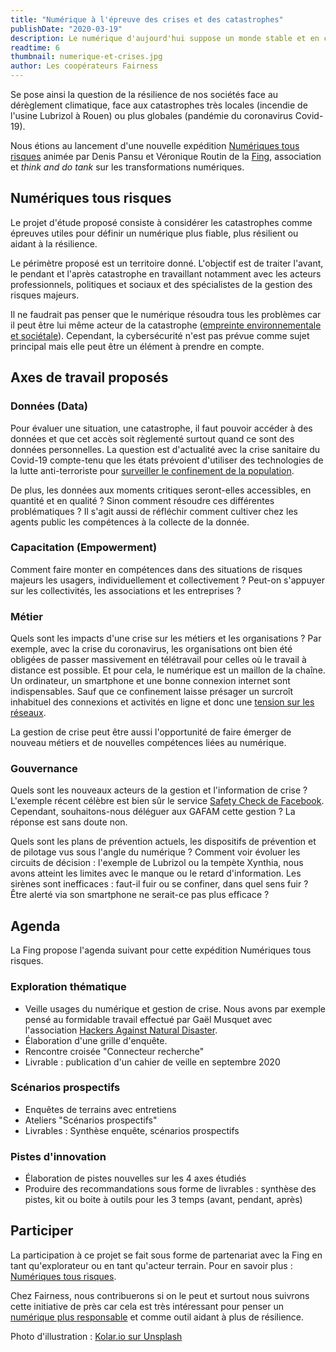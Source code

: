 ```yaml
---
title: "Numérique à l'épreuve des crises et des catastrophes"
publishDate: "2020-03-19"
description: Le numérique d'aujourd'hui suppose un monde stable et en croissance alors que le monde de demain est incertain.
readtime: 6
thumbnail: numerique-et-crises.jpg
author: Les coopérateurs Fairness
---
```


Se pose ainsi la question de la résilience de nos sociétés face au dérèglement climatique, face aux catastrophes très
locales (incendie de l'usine Lubrizol à Rouen) ou plus globales (pandémie du coronavirus Covid-19).

Nous étions au lancement d'une nouvelle expédition [Numériques tous risques](https://fing.org/actions/numeriques-tous-risques.html)
animée par Denis Pansu et Véronique Routin de la [Fing](https://fing.org/), association et *think and do tank* sur les
transformations numériques.

## Numériques tous risques

Le projet d'étude proposé consiste à considérer les catastrophes comme épreuves utiles pour définir un
numérique plus fiable, plus résilient ou aidant à la résilience.

Le périmètre proposé est un territoire donné. L'objectif est de traiter l'avant, le pendant et l'après catastrophe en
travaillant notamment avec les acteurs professionnels, politiques et sociaux et des spécialistes de la gestion des
risques majeurs.

Il ne faudrait pas penser que le numérique résoudra tous les problèmes car il peut être lui même acteur de la
catastrophe ([empreinte environnementale et sociétale](/blog/2019/enjeux-du-numerique-responsable/)). Cependant, la cybersécurité n'est pas prévue comme sujet
principal mais elle peut être un élément à prendre en compte.

## Axes de travail proposés

### Données (Data)

Pour évaluer une situation, une catastrophe, il faut pouvoir accéder à des données et que cet accès soit règlementé
surtout quand ce sont des données personnelles. La question est d'actualité avec la crise sanitaire du Covid-19
compte-tenu que les états prévoient d'utiliser des technologies de la lutte anti-terroriste pour
[surveiller le confinement de la population](https://www.latribune.fr/technos-medias/coronavirus-et-confinement-faut-il-craindre-une-surveillance-des-smartphones-842553.html).

De plus, les données aux moments critiques seront-elles accessibles, en quantité et en qualité ? Sinon comment résoudre
ces différentes problématiques ? Il s'agit aussi de réfléchir comment cultiver chez les agents public les compétences
à la collecte de la donnée.

### Capacitation (Empowerment)

Comment faire monter en compétences dans des situations de risques majeurs les usagers, individuellement et
collectivement ? Peut-on s'appuyer sur les collectivités, les associations et les entreprises ?

### Métier

Quels sont les impacts d'une crise sur les métiers et les organisations ?
Par exemple, avec la crise du coronavirus, les organisations ont bien été obligées de passer massivement en télétravail
pour celles où le travail à distance est possible. Et pour cela, le numérique est un maillon de la chaîne.
Un ordinateur, un smartphone et une bonne connexion internet sont indispensables.
Sauf que ce confinement laisse présager un surcroît inhabituel des
connexions et activités en ligne et donc une [tension sur les réseaux](
https://www.lemonde.fr/pixels/article/2020/03/13/coronavirus-operateurs-et-hebergeurs-se-preparent-a-une-augmentation-du-trafic-internet_6032997_4408996.html).

La gestion de crise peut être aussi l'opportunité de faire émerger de nouveau métiers et de nouvelles compétences liées
au numérique.

### Gouvernance

Quels sont les nouveaux acteurs de la gestion et l'information de crise ?
L'exemple récent célèbre est bien sûr le service [Safety Check de Facebook](https://www.facebook.com/about/safetycheck/).
Cependant, souhaitons-nous déléguer aux GAFAM cette gestion ? La réponse est sans doute non.

Quels sont les plans de prévention actuels, les dispositifs de prévention et de pilotage vus sous l'angle du numérique ?
Comment voir évoluer les circuits de décision : l'exemple de Lubrizol ou la tempète Xynthia, nous avons atteint les
limites avec le manque ou le retard d'information. Les sirènes sont inefficaces : faut-il fuir ou se confiner, dans
quel sens fuir ? Être alerté via son smartphone ne serait-ce pas plus efficace ?

## Agenda

La Fing propose l'agenda suivant pour cette expédition Numériques tous risques.

### Exploration thématique

* Veille usages du numérique et gestion de crise. Nous avons par exemple pensé au formidable travail effectué par
Gaël Musquet avec l'association [Hackers Against Natural Disaster](http://hand.team/).
* Élaboration d'une grille d'enquête.
* Rencontre croisée "Connecteur recherche"
* Livrable : publication d'un cahier de veille en septembre 2020

### Scénarios prospectifs

* Enquêtes de terrains avec entretiens
* Ateliers "Scénarios prospectifs"
* Livrables : Synthèse enquête, scénarios prospectifs

### Pistes d'innovation

* Élaboration de pistes nouvelles sur les 4 axes étudiés
* Produire des recommandations sous forme de livrables : synthèse des pistes, kit ou boite à outils pour les 3 temps (avant, pendant, après)

## Participer

La participation à ce projet se fait sous forme de partenariat avec la Fing en tant qu'explorateur ou en tant
qu'acteur terrain. Pour en savoir plus : [Numériques tous risques](https://fing.org/actions/numeriques-tous-risques.html).

Chez Fairness, nous contribuerons si on le peut et surtout nous suivrons cette initiative de près
car cela est très intéressant pour penser un [numérique plus responsable](/blog/2019/arguments-pour-la-conception-responsable-des-services-numeriques/)
et comme outil aidant à plus de résilience.

Photo d'illustration : [Kolar.io sur Unsplash](https://unsplash.com/photos/Y073liiv9mQ)
